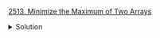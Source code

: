 [2513. Minimize the Maximum of Two Arrays](https://leetcode.com/contest/biweekly-contest-94/problems/minimize-the-maximum-of-two-arrays/)

<details><summary>Solution</summary>

![](../../../../assets/20221226222722.png)

</details>
